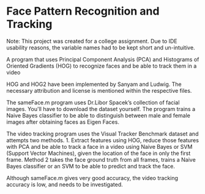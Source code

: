 # Face Pattern Recognition and Tracking
Note: This project was created for a college assignment. Due to IDE usability reasons, the variable names had to be kept short and un-intuitive.  
  
A program that uses Principal Component Analysis (PCA) and Histograms of Oriented Gradients (HOG) to recognize faces and be able to track them in a video

HOG and HOG2 have been implemented by Sanyam and Ludwig. The necessary attribution and license is mentioned within the respective files. 

The sameFace.m program uses Dr.Libor Spacek’s collection of facial images. You'll have to download the dataset yourself. The program trains a Naive Bayes classifier to be able to distinguish between male and female images after obtaining faces as Eigen Faces.

The video tracking program uses the Visual Tracker Benchmark dataset and attempts two methods. 1. Extract features using HOG, reduce those features with PCA and be able to track a face in a video using Naive Bayes or SVM (Support Vector Machines), given the location of the face in only the first frame. Method 2 takes the face ground truth from all frames, trains a Naive Bayes classifier or an SVM to be able to predict and track the face.

Although sameFace.m gives very good accuracy, the video tracking accuracy is low, and needs to be investigated.
